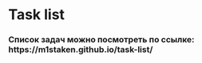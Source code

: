 <h1>Task list</h1>

<h3>Список задач можно посмотреть по ссылке: https://m1staken.github.io/task-list/</h3>



